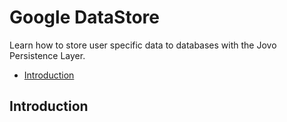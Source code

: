 # Google DataStore

Learn how to store user specific data to databases with the Jovo Persistence Layer.

* [Introduction](#introduction)


## Introduction



<!--[metadata]: {"description": "Learn how to store user specific data to different types of databases with the Jovo Framework",
"route": "databases/google-datastore" }-->